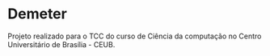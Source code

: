 # Demeter
Projeto realizado para o TCC do curso de Ciência da computação no Centro Universitário de Brasília - CEUB.
